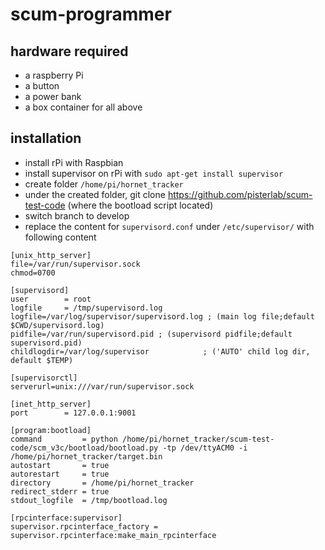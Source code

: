 # scum-programmer

## hardware required

- a raspberry Pi
- a button
- a power bank
- a box container for all above

## installation

- install rPi with Raspbian
- install supervisor on rPi with `sudo apt-get install supervisor`
- create folder `/home/pi/hornet_tracker`
- under the created folder, git clone https://github.com/pisterlab/scum-test-code (where the bootload script located)
- switch branch to develop
- replace the content for `supervisord.conf` under `/etc/supervisor/` with following content

```
[unix_http_server]
file=/var/run/supervisor.sock
chmod=0700

[supervisord]
user        = root
logfile     = /tmp/supervisord.log
logfile=/var/log/supervisor/supervisord.log ; (main log file;default $CWD/supervisord.log)
pidfile=/var/run/supervisord.pid ; (supervisord pidfile;default supervisord.pid)
childlogdir=/var/log/supervisor            ; ('AUTO' child log dir, default $TEMP)

[supervisorctl]
serverurl=unix:///var/run/supervisor.sock

[inet_http_server]
port        = 127.0.0.1:9001

[program:bootload]
command         = python /home/pi/hornet_tracker/scum-test-code/scm_v3c/bootload/bootload.py -tp /dev/ttyACM0 -i  /home/pi/hornet_tracker/target.bin
autostart       = true
autorestart     = true
directory       = /home/pi/hornet_tracker
redirect_stderr = true
stdout_logfile  = /tmp/bootload.log

[rpcinterface:supervisor]
supervisor.rpcinterface_factory = supervisor.rpcinterface:make_main_rpcinterface
```

